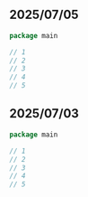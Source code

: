 ## 2025/07/05

```go
package main

// 1
// 2
// 3
// 4
// 5
```

## 2025/07/03

```go
package main

// 1
// 2
// 3
// 4
// 5
```